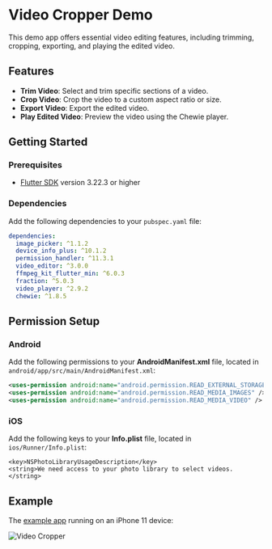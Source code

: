 # Video Cropper Demo

This demo app offers essential video editing features, including trimming, cropping, exporting, and playing the edited video.

## Features

- **Trim Video**: Select and trim specific sections of a video.
- **Crop Video**: Crop the video to a custom aspect ratio or size.
- **Export Video**: Export the edited video.
- **Play Edited Video**: Preview the video using the Chewie player.

## Getting Started

### Prerequisites

- [Flutter SDK](https://flutter.dev/docs/get-started/install) version 3.22.3 or higher

### Dependencies

Add the following dependencies to your `pubspec.yaml` file:

```yaml
dependencies:
  image_picker: ^1.1.2 
  device_info_plus: ^10.1.2 
  permission_handler: ^11.3.1 
  video_editor: ^3.0.0 
  ffmpeg_kit_flutter_min: ^6.0.3
  fraction: ^5.0.3
  video_player: ^2.9.2
  chewie: ^1.8.5
```

## Permission Setup

### Android

Add the following permissions to your **AndroidManifest.xml** file, located in `android/app/src/main/AndroidManifest.xml`:
```xml
<uses-permission android:name="android.permission.READ_EXTERNAL_STORAGE" />
<uses-permission android:name="android.permission.READ_MEDIA_IMAGES" />
<uses-permission android:name="android.permission.READ_MEDIA_VIDEO" />
```

### iOS

Add the following keys to your **Info.plist** file, located in `ios/Runner/Info.plist`:
```
<key>NSPhotoLibraryUsageDescription</key>
<string>We need access to your photo library to select videos.</string>
```

## Example

The [example app](https://github.com/prodev-mob/video_cropper_demo.git) running on an iPhone 11 device:

<p>
  <img src="screenshots/example_app.mp4" alt="Video Cropper"/>
</p>
